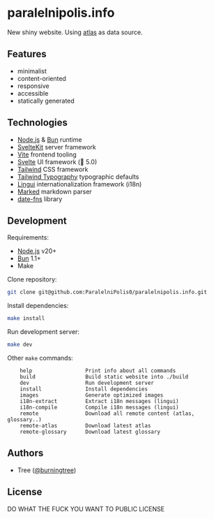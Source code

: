 # paralelnipolis.info

New shiny website. Using [atlas](https://github.com/ParalelniPolis0/atlas) as data source.

## Features

* minimalist
* content-oriented
* responsive
* accessible
* statically generated

## Technologies

* [Node.js](https://nodejs.org) & [Bun](https://bun.sh/) runtime
* [SvelteKit](https://kit.svelte.dev/) server framework
* [Vite](https://vite.dev/) frontend tooling
* [Svelte](https://svelte.dev/) UI framework  (🎉 5.0)
* [Tailwind](https://tailwindcss.com/) CSS framework
* [Tailwind Typography](https://github.com/tailwindlabs/tailwindcss-typography) typographic defaults
* [Lingui](https://lingui.dev/) internationalization framework (i18n)
* [Marked](https://marked.js.org/) markdown parser
* [date-fns](https://date-fns.org/) library

## Development

Requirements:

* [Node.js](https://nodejs.org/en) v20+
* [Bun](https://bun.sh/) 1.1+
* Make

Clone repository:
```bash
git clone git@github.com:ParalelniPolis0/paralelnipolis.info.git
```

Install dependencies:
```bash
make install
```

Run development server:
```bash
make dev
```

Other `make` commands:
```
    help                 Print info about all commands
    build                Build static website into ./build
    dev                  Run development server
    install              Install dependencies
    images               Generate optimized images
    i18n-extract         Extract i18n messages (lingui)
    i18n-compile         Compile i18n messages (lingui)
    remote               Download all remote content (atlas, glossary..)
    remote-atlas         Download latest atlas
    remote-glossary      Download latest glossary
```

## Authors

* Tree ([@burningtree](https://github.com/burningtree))

## License

DO WHAT THE FUCK YOU WANT TO PUBLIC LICENSE